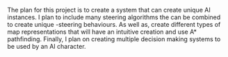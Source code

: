 The plan for this project is to create a system that can create unique AI instances. I plan to include many steering algorithms the can be combined to create unique -steering behaviours. As well as, create different types of map representations that will have an intuitive creation and use A* pathfinding. Finally, I plan on creating multiple decision making systems to be used by an AI character.
